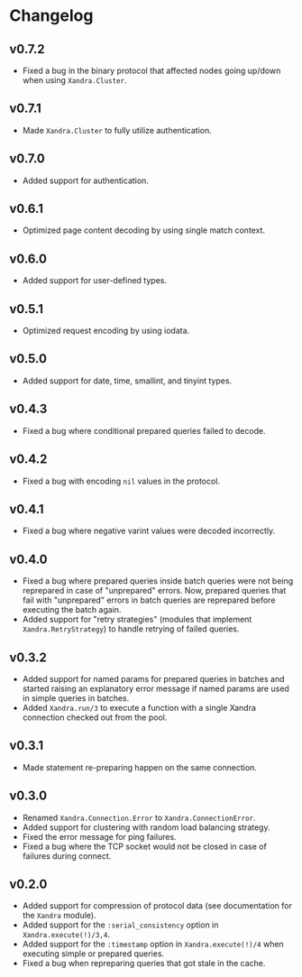 # Changelog

## v0.7.2

- Fixed a bug in the binary protocol that affected nodes going up/down when using `Xandra.Cluster`.

## v0.7.1

- Made `Xandra.Cluster` to fully utilize authentication.

## v0.7.0

- Added support for authentication.

## v0.6.1

- Optimized page content decoding by using single match context.

## v0.6.0

- Added support for user-defined types.

## v0.5.1

- Optimized request encoding by using iodata.

## v0.5.0

- Added support for date, time, smallint, and tinyint types.

## v0.4.3

- Fixed a bug where conditional prepared queries failed to decode.

## v0.4.2

- Fixed a bug with encoding `nil` values in the protocol.

## v0.4.1

- Fixed a bug where negative varint values were decoded incorrectly.

## v0.4.0

- Fixed a bug where prepared queries inside batch queries were not being reprepared in case of "unprepared" errors. Now, prepared queries that fail with "unprepared" errors in batch queries are reprepared before executing the batch again.
- Added support for "retry strategies" (modules that implement `Xandra.RetryStrategy`) to handle retrying of failed queries.

## v0.3.2

- Added support for named params for prepared queries in batches and started raising an explanatory error message if named params are used in simple queries in batches.
- Added `Xandra.run/3` to execute a function with a single Xandra connection checked out from the pool.

## v0.3.1

- Made statement re-preparing happen on the same connection.

## v0.3.0

- Renamed `Xandra.Connection.Error` to `Xandra.ConnectionError`.
- Added support for clustering with random load balancing strategy.
- Fixed the error message for ping failures.
- Fixed a bug where the TCP socket would not be closed in case of failures during connect.

## v0.2.0

- Added support for compression of protocol data (see documentation for the `Xandra` module).
- Added support for the `:serial_consistency` option in `Xandra.execute(!)/3,4`.
- Added support for the `:timestamp` option in `Xandra.execute(!)/4` when executing simple or prepared queries.
- Fixed a bug when repreparing queries that got stale in the cache.
